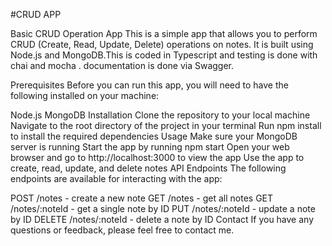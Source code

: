 #CRUD APP

Basic CRUD Operation App
This is a simple app that allows you to perform CRUD (Create, Read, Update, Delete) operations on notes. It is built using Node.js and MongoDB.This is coded in Typescript and testing is done with chai and mocha .
documentation is done via Swagger.

Prerequisites
Before you can run this app, you will need to have the following installed on your machine:

Node.js
MongoDB
Installation
Clone the repository to your local machine
Navigate to the root directory of the project in your terminal
Run npm install to install the required dependencies
Usage
Make sure your MongoDB server is running
Start the app by running npm start
Open your web browser and go to http://localhost:3000 to view the app
Use the app to create, read, update, and delete notes
API Endpoints
The following endpoints are available for interacting with the app:

POST /notes - create a new note
GET /notes - get all notes
GET /notes/:noteId - get a single note by ID
PUT /notes/:noteId - update a note by ID
DELETE /notes/:noteId - delete a note by ID
Contact
If you have any questions or feedback, please feel free to contact me.
